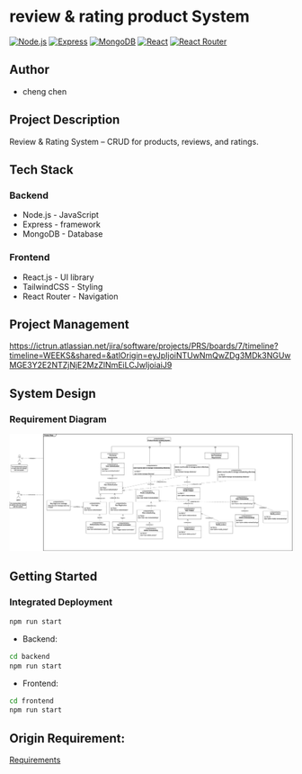 # review & rating product System

[![Node.js](https://img.shields.io/badge/Node.js-v23-green)](https://nodejs.org/)
[![Express](https://img.shields.io/badge/Express-v4-blue)](https://expressjs.com/)
[![MongoDB](https://img.shields.io/badge/MongoDB-v6-green)](https://www.mongodb.com/)
[![React](https://img.shields.io/badge/React-v18-blue)](https://reactjs.org/)
[![React Router](https://img.shields.io/badge/React_Router-v6-blue)](https://reactrouter.com/)

## Author
- cheng chen

## Project Description
Review & Rating System – CRUD for products, reviews, and ratings.

## Tech Stack

### Backend
-  Node.js - JavaScript 
-  Express - framework
-  MongoDB - Database

### Frontend
-  React.js - UI library
- TailwindCSS - Styling
- React Router - Navigation

## Project Management
https://ictrun.atlassian.net/jira/software/projects/PRS/boards/7/timeline?timeline=WEEKS&shared=&atlOrigin=eyJpIjoiNTUwNmQwZDg3MDk3NGUwMGE3Y2E2NTZjNjE2MzZlNmEiLCJwIjoiaiJ9

## System Design
### Requirement Diagram
![Requirement Diagram](./requirement_diagram.png)


## Getting Started

### Integrated Deployment
```bash
npm run start
```
- Backend:
```bash
cd backend
npm run start
```
-  Frontend:
```bash
cd frontend
npm run start
```

## Origin Requirement:
[Requirements](./requirements.md)
